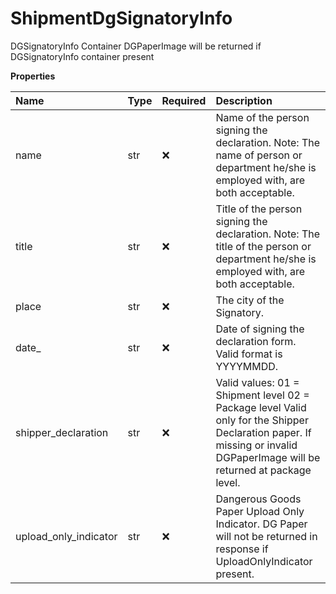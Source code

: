 # ShipmentDgSignatoryInfo

DGSignatoryInfo Container DGPaperImage will be returned if DGSignatoryInfo container present

**Properties**

| Name                  | Type | Required | Description                                                                                                                                                              |
| :-------------------- | :--- | :------- | :----------------------------------------------------------------------------------------------------------------------------------------------------------------------- |
| name                  | str  | ❌       | Name of the person signing the declaration. Note: The name of person or department he/she is employed with, are both acceptable.                                         |
| title                 | str  | ❌       | Title of the person signing the declaration. Note: The title of the person or department he/she is employed with, are both acceptable.                                   |
| place                 | str  | ❌       | The city of the Signatory.                                                                                                                                               |
| date\_                | str  | ❌       | Date of signing the declaration form. Valid format is YYYYMMDD.                                                                                                          |
| shipper_declaration   | str  | ❌       | Valid values: 01 = Shipment level 02 = Package level Valid only for the Shipper Declaration paper. If missing or invalid DGPaperImage will be returned at package level. |
| upload_only_indicator | str  | ❌       | Dangerous Goods Paper Upload Only Indicator. DG Paper will not be returned in response if UploadOnlyIndicator present.                                                   |

<!-- This file was generated by liblab | https://liblab.com/ -->
